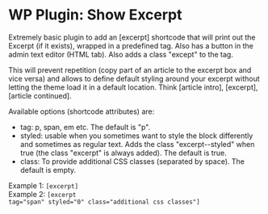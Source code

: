 WP Plugin: Show Excerpt
=====================

Extremely basic plugin to add an [excerpt] shortcode that will print out the Excerpt (if it exists), wrapped in a predefined tag.
Also has a button in the admin text editor (HTML tab).
Also adds a class "except" to the tag.

This will prevent repetition (copy part of an article to the excerpt box and vice versa) and allows to define default styling around your excerpt without letting the theme load it in a default location. Think [article intro], [excerpt], [article continued].

Available options (shortcode attributes) are:
* tag: p, span, em etc. The default is "p".
* styled: usable when you sometimes want to style the block differently and sometimes as regular text. Adds the class "excerpt--styled" when true (the class "excerpt" is always added). The default is true.
* class: To provide additional CSS classes (separated by space). The default is empty.

Example 1: <code>[excerpt]</code><br />
Example 2: <code>[excerpt tag="span" styled="0" class="additional css classes"]</code>
